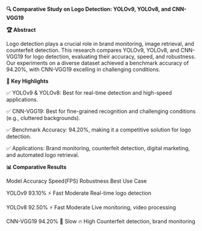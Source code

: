 **🔍 Comparative Study on Logo Detection: YOLOv9, YOLOv8, and CNN-VGG19**

**🏆 Abstract**

Logo detection plays a crucial role in brand monitoring, image retrieval, and counterfeit detection. This research compares YOLOv9, YOLOv8, and CNN-VGG19 for logo detection, evaluating their accuracy, speed, and robustness. Our experiments on a diverse dataset achieved a benchmark accuracy of 94.20%, with CNN-VGG19 excelling in challenging conditions.

**📌 Key Highlights**

✅ YOLOv9 & YOLOv8: Best for real-time detection and high-speed applications.

✅ CNN-VGG19: Best for fine-grained recognition and challenging conditions (e.g., cluttered backgrounds).

✅ Benchmark Accuracy: 94.20%, making it a competitive solution for logo detection.

✅ Applications: Brand monitoring, counterfeit detection, digital marketing, and automated logo retrieval.

**📊 Comparative Results**

Model	   Accuracy	   Speed(FPS)	 Robustness	    Best Use Case

YOLOv9	  93.10%	⚡ Fast	        Moderate	Real-time logo detection

YOLOv8	  92.50%	⚡ Fast	        Moderate	Live monitoring, video processing

CNN-VGG19	94.20%	🐢 Slow	🔥       High	    Counterfeit detection, brand monitoring
